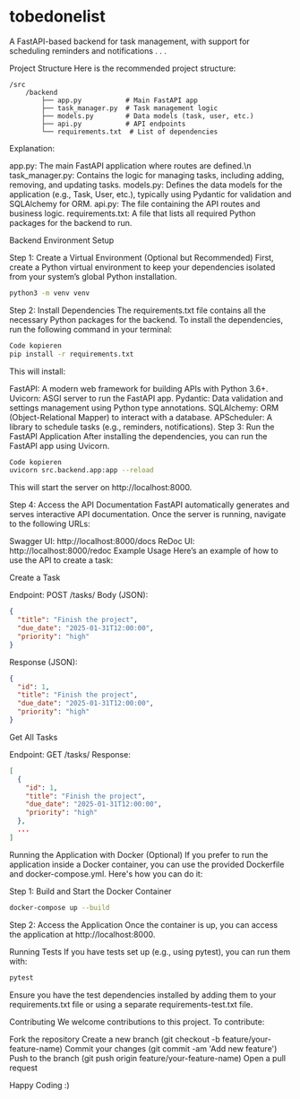 # tobedonelist
 
A FastAPI-based backend for task management, with support for scheduling reminders and notifications . . . 

Project Structure
Here is the recommended project structure:

```
/src
    /backend
        ├── app.py           # Main FastAPI app
        ├── task_manager.py  # Task management logic
        ├── models.py        # Data models (task, user, etc.)
        ├── api.py           # API endpoints
        └── requirements.txt  # List of dependencies
```
Explanation:

app.py: The main FastAPI application where routes are defined.\n
task_manager.py: Contains the logic for managing tasks, including adding, removing, and updating tasks.
models.py: Defines the data models for the application (e.g., Task, User, etc.), typically using Pydantic for validation and SQLAlchemy for ORM.
api.py: The file containing the API routes and business logic.
requirements.txt: A file that lists all required Python packages for the backend to run.

Backend Environment Setup

Step 1: Create a Virtual Environment (Optional but Recommended)
First, create a Python virtual environment to keep your dependencies isolated from your system’s global Python installation.
```bash
python3 -m venv venv
```
Step 2: Install Dependencies
The requirements.txt file contains all the necessary Python packages for the backend. To install the dependencies, run the following command in your terminal:
```bash
Code kopieren
pip install -r requirements.txt
```
This will install:

FastAPI: A modern web framework for building APIs with Python 3.6+.
Uvicorn: ASGI server to run the FastAPI app.
Pydantic: Data validation and settings management using Python type annotations.
SQLAlchemy: ORM (Object-Relational Mapper) to interact with a database.
APScheduler: A library to schedule tasks (e.g., reminders, notifications).
Step 3: Run the FastAPI Application
After installing the dependencies, you can run the FastAPI app using Uvicorn.
```bash
Code kopieren
uvicorn src.backend.app:app --reload
```
This will start the server on http://localhost:8000.

Step 4: Access the API Documentation
FastAPI automatically generates and serves interactive API documentation. Once the server is running, navigate to the following URLs:

Swagger UI: http://localhost:8000/docs
ReDoc UI: http://localhost:8000/redoc
Example Usage
Here’s an example of how to use the API to create a task:

Create a Task

Endpoint: POST /tasks/
Body (JSON):
```json
{
  "title": "Finish the project",
  "due_date": "2025-01-31T12:00:00",
  "priority": "high"
}
```
Response (JSON):
```json
{
  "id": 1,
  "title": "Finish the project",
  "due_date": "2025-01-31T12:00:00",
  "priority": "high"
}
```
Get All Tasks

Endpoint: GET /tasks/
Response:
```json
[
  {
    "id": 1,
    "title": "Finish the project",
    "due_date": "2025-01-31T12:00:00",
    "priority": "high"
  },
  ...
]
```
Running the Application with Docker (Optional)
If you prefer to run the application inside a Docker container, you can use the provided Dockerfile and docker-compose.yml. Here's how you can do it:

Step 1: Build and Start the Docker Container
```bash
docker-compose up --build
```
Step 2: Access the Application
Once the container is up, you can access the application at http://localhost:8000.

Running Tests
If you have tests set up (e.g., using pytest), you can run them with:

```bash
pytest
```
Ensure you have the test dependencies installed by adding them to your requirements.txt file or using a separate requirements-test.txt file.

Contributing
We welcome contributions to this project. To contribute:

Fork the repository
Create a new branch (git checkout -b feature/your-feature-name)
Commit your changes (git commit -am 'Add new feature')
Push to the branch (git push origin feature/your-feature-name)
Open a pull request

Happy Coding :) 
